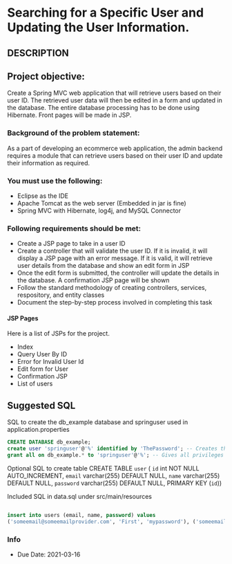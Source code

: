 # Searching for a Specific User and Updating the User Information.
## DESCRIPTION

## Project objective:

Create a Spring MVC web application that will retrieve users based on their user ID. The retrieved user data will then be edited in a form and updated in the database. The entire database processing has to be done using Hibernate. Front pages will be made in JSP.

### Background of the problem statement:


As a part of developing an ecommerce web application, the admin backend requires a module that can retrieve users based on their user ID and update their information as required.


### You must use the following:


 *  Eclipse as the IDE
 *  Apache Tomcat as the web server (Embedded in jar is fine)
 *  Spring MVC with Hibernate, log4j, and MySQL Connector



### Following requirements should be met:

 *  Create a JSP page to take in a user ID
 *  Create a controller that will validate the user ID. If it is invalid, it will display a JSP page with an error message. If it is valid, it will retrieve user details from the database and show an edit form in JSP
 *  Once the edit form is submitted, the controller will update the details in the database. A confirmation JSP page will be shown
 *  Follow the standard methodology of creating controllers, services, respository, and entity classes
 *  Document the step-by-step process involved in completing this task

#### JSP Pages

Here is a list of JSPs for the project.

 * Index
 * Query User By ID
 * Error for Invalid User Id
 * Edit form for User
 * Confirmation JSP
 * List of users

 ## Suggested SQL

SQL to create the db_example database and springuser used in application.properties

 ```sql
 CREATE DATABASE db_example;
 create user 'springuser'@'%' identified by 'ThePassword'; -- Creates the user springuser
 grant all on db_example.* to 'springuser'@'%'; -- Gives all privileges to the new user on the newly created database
 ```

Optional SQL to create table
CREATE TABLE `user` (
  `id` int NOT NULL AUTO_INCREMENT,
  `email` varchar(255) DEFAULT NULL,
  `name` varchar(255) DEFAULT NULL,
  `password` varchar(255) DEFAULT NULL,
  PRIMARY KEY (`id`))

Included SQL in data.sql under src/main/resources

 ```sql

 insert into users (email, name, password) values
 ('someemail@someemailprovider.com', 'First', 'mypassword'), ('someemail@someemailprovider.com', 'Second', 'mypassword2'), ('sample1@email.com', 'sample_name1', 'password1'),('sample2@email.com', 'sample_name1', 'password2');
 ```

### Info

 * Due Date: 2021-03-16
